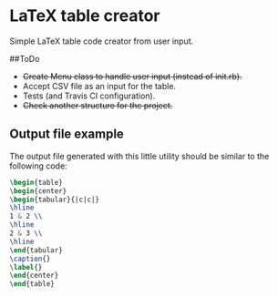 # LaTeX table creator

Simple LaTeX table code creator from user input.

##ToDo

* ~~Create Menu class to handle user input (instead of init.rb).~~
* Accept CSV file as an input for the table.
* Tests (and Travis CI configuration).
* ~~Check another structure for the project.~~

## Output file example
The output file generated with this little utility should be similar to the following code:

```latex
\begin{table}
\begin{center}
\begin{tabular}{|c|c|}
\hline
1 & 2 \\
\hline
2 & 3 \\
\hline
\end{tabular}
\caption{}
\label{}
\end{center}
\end{table}
```
